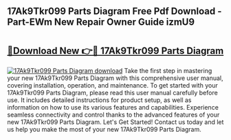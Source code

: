 ## 17Ak9Tkr099 Parts Diagram Free Pdf Download - Part-EWm New Repair Owner Guide izmU9

# <h2><a href="http://dfk1zuj.blite.top/?on=17Ak9Tkr099+Parts+Diagram">🔗Download New 👉🔴 17Ak9Tkr099 Parts Diagram</a></h2>

[![17Ak9Tkr099 Parts Diagram download](https://i.imgur.com/lujVjoI.png)](http://dfk1zuj.blite.top/?on=17Ak9Tkr099+Parts+Diagram)
Take the first step in mastering your new 17Ak9Tkr099 Parts Diagram with this comprehensive user manual, covering installation, operation, and maintenance. To get started with your 17Ak9Tkr099 Parts Diagram, please read this user manual carefully before use. It includes detailed instructions for product setup, as well as information on how to use its various features and capabilities. Experience seamless connectivity and control thanks to the advanced features of your new 17Ak9Tkr099 Parts Diagram. Let's Get Started! Contact us today and let us help you make the most of your new 17Ak9Tkr099 Parts Diagram.
